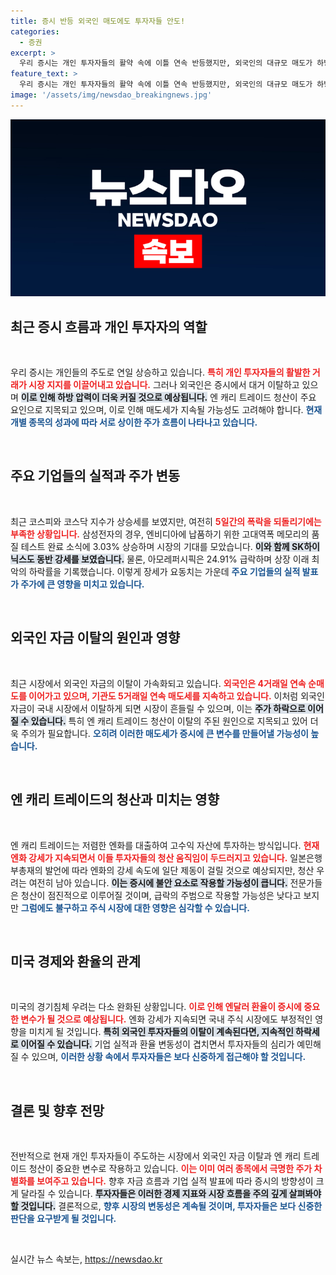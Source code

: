 ```yaml
---
title: 증시 반등 외국인 매도에도 투자자들 안도!
categories:
  - 증권
excerpt: >
  우리 증시는 개인 투자자들의 활약 속에 이틀 연속 반등했지만, 외국인의 대규모 매도가 하방 압력을 가하고 있습니다. 엔 캐리 트레이드 청산 우려가 가시화되면서 시장의 불확실성이 커지고 있습니다! 클릭해서 자세한 내용을 확인하세요!
feature_text: >
  우리 증시는 개인 투자자들의 활약 속에 이틀 연속 반등했지만, 외국인의 대규모 매도가 하방 압력을 가하고 있습니다. 엔 캐리 트레이드 청산 우려가 가시화되면서 시장의 불확실성이 커지고 있습니다! 클릭해서 자세한 내용을 확인하세요!
image: '/assets/img/newsdao_breakingnews.jpg'
---
```


<p><img src="/assets/img/newsdao_breakingnews.jpg" alt="koreaapp 속보" /></p>

<h2 data-ke-size="size26">최근 증시 흐름과 개인 투자자의 역할</h2>

<p data-ke-size="size16">&nbsp;</p>

<p>우리 증시는 개인들의 주도로 연일 상승하고 있습니다. <b><span style="color: #ee2323;">특히 개인 투자자들의 활발한 거래가 시장 지지를 이끌어내고 있습니다.</span></b> 그러나 외국인은 증시에서 대거 이탈하고 있으며 <b><span style="background-color: #21538527;">이로 인해 하방 압력이 더욱 커질 것으로 예상됩니다.</span></b> 엔 캐리 트레이드 청산이 주요 요인으로 지목되고 있으며, 이로 인해 매도세가 지속될 가능성도 고려해야 합니다. <b><span style="color: #1a5490;">현재 개별 종목의 성과에 따라 서로 상이한 주가 흐름이 나타나고 있습니다.</span></b> </p>

<p data-ke-size="size16">&nbsp;</p>

<h2 data-ke-size="size26">주요 기업들의 실적과 주가 변동</h2>

<p data-ke-size="size16">&nbsp;</p>

<p>최근 코스피와 코스닥 지수가 상승세를 보였지만, 여전히 <b><span style="color: #ee2323;">5일간의 폭락을 되돌리기에는 부족한 상황입니다.</span></b> 삼성전자의 경우, 엔비디아에 납품하기 위한 고대역폭 메모리의 품질 테스트 완료 소식에 3.03% 상승하며 시장의 기대를 모았습니다. <b><span style="background-color: #21538527;">이와 함께 SK하이닉스도 동반 강세를 보였습니다.</span></b> 물론, 아모레퍼시픽은 24.91% 급락하며 상장 이래 최악의 하락률을 기록했습니다. 이렇게 장세가 요동치는 가운데 <b><span style="color: #1a5490;">주요 기업들의 실적 발표가 주가에 큰 영향을 미치고 있습니다.</span></b></p>

<p data-ke-size="size16">&nbsp;</p>

<h2 data-ke-size="size26">외국인 자금 이탈의 원인과 영향</h2>

<p data-ke-size="size16">&nbsp;</p>

<p>최근 시장에서 외국인 자금의 이탈이 가속화되고 있습니다. <b><span style="color: #ee2323;">외국인은 4거래일 연속 순매도를 이어가고 있으며, 기관도 5거래일 연속 매도세를 지속하고 있습니다.</span></b> 이처럼 외국인 자금이 국내 시장에서 이탈하게 되면 시장이 흔들릴 수 있으며, 이는 <b><span style="background-color: #21538527;">주가 하락으로 이어질 수 있습니다.</span></b> 특히 엔 캐리 트레이드 청산이 이탈의 주된 원인으로 지목되고 있어 더욱 주의가 필요합니다. <b><span style="color: #1a5490;">오히려 이러한 매도세가 증시에 큰 변수를 만들어낼 가능성이 높습니다.</span></b></p>

<p data-ke-size="size16">&nbsp;</p>

<h2 data-ke-size="size26">엔 캐리 트레이드의 청산과 미치는 영향</h2>

<p data-ke-size="size16">&nbsp;</p>

<p>엔 캐리 트레이드는 저렴한 엔화를 대출하여 고수익 자산에 투자하는 방식입니다. <b><span style="color: #ee2323;">현재 엔화 강세가 지속되면서 이들 투자자들의 청산 움직임이 두드러지고 있습니다.</span></b> 일본은행 부총재의 발언에 따라 엔화의 강세 속도에 일단 제동이 걸릴 것으로 예상되지만, 청산 우려는 여전히 남아 있습니다. <b><span style="background-color: #21538527;">이는 증시에 불안 요소로 작용할 가능성이 큽니다.</span></b> 전문가들은 청산이 점진적으로 이루어질 것이며, 급락의 주범으로 작용할 가능성은 낮다고 보지만 <b><span style="color: #1a5490;">그럼에도 불구하고 주식 시장에 대한 영향은 심각할 수 있습니다.</span></b></p>

<p data-ke-size="size16">&nbsp;</p>

<h2 data-ke-size="size26">미국 경제와 환율의 관계</h2>

<p data-ke-size="size16">&nbsp;</p>

<p>미국의 경기침체 우려는 다소 완화된 상황입니다. <b><span style="color: #ee2323;">이로 인해 엔달러 환율이 증시에 중요한 변수가 될 것으로 예상됩니다.</span></b> 엔화 강세가 지속되면 국내 주식 시장에도 부정적인 영향을 미치게 될 것입니다. <b><span style="background-color: #21538527;">특히 외국인 투자자들의 이탈이 계속된다면, 지속적인 하락세로 이어질 수 있습니다.</span></b> 기업 실적과 환율 변동성이 겹치면서 투자자들의 심리가 예민해질 수 있으며, <b><span style="color: #1a5490;">이러한 상황 속에서 투자자들은 보다 신중하게 접근해야 할 것입니다.</span></b></p>

<p data-ke-size="size16">&nbsp;</p>

<h2 data-ke-size="size26">결론 및 향후 전망</h2>

<p data-ke-size="size16">&nbsp;</p>

<p>전반적으로 현재 개인 투자자들이 주도하는 시장에서 외국인 자금 이탈과 엔 캐리 트레이드 청산이 중요한 변수로 작용하고 있습니다. <b><span style="color: #ee2323;">이는 이미 여러 종목에서 극명한 주가 차별화를 보여주고 있습니다.</span></b> 향후 자금 흐름과 기업 실적 발표에 따라 증시의 방향성이 크게 달라질 수 있습니다. <b><span style="background-color: #21538527;">투자자들은 이러한 경제 지표와 시장 흐름을 주의 깊게 살펴봐야 할 것입니다.</span></b> 결론적으로, <b><span style="color: #1a5490;">향후 시장의 변동성은 계속될 것이며, 투자자들은 보다 신중한 판단을 요구받게 될 것입니다.</span></b></p>

<p data-ke-size="size16">&nbsp;</p>
실시간 뉴스 속보는, <a href="https://newsdao.kr" rel="dofollow">https://newsdao.kr</a>


